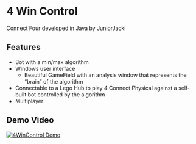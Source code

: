 # 4 Win Control
Connect Four developed in Java by JuniorJacki

## Features
- Bot with a min/max algorithm
- Windows user interface
    - Beautiful GameField with an analysis window that represents the “brain” of the algorithm
- Connectable to a Lego Hub to play 4 Connect Physical against a self-built bot controlled by the algorithm
- Multiplayer

## Demo Video
[![4WinControl Demo](https://img.youtube.com/vi/uVDHaDGr0Pw/0.jpg)](https://youtu.be/uVDHaDGr0Pw "4WinControl Demo")
